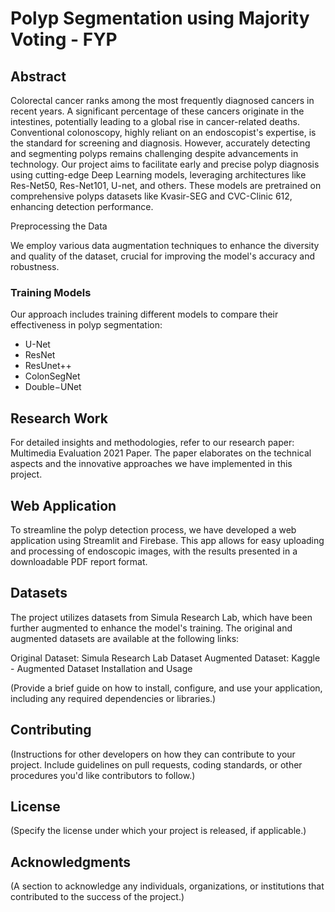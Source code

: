# Polyp Segmentation using Majority Voting - FYP

## Abstract

Colorectal cancer ranks among the most frequently diagnosed cancers in recent years. A significant percentage of these cancers originate in the intestines, potentially leading to a global rise in cancer-related deaths. Conventional colonoscopy, highly reliant on an endoscopist's expertise, is the standard for screening and diagnosis. However, accurately detecting and segmenting polyps remains challenging despite advancements in technology. Our project aims to facilitate early and precise polyp diagnosis using cutting-edge Deep Learning models, leveraging architectures like Res-Net50, Res-Net101, U-net, and others. These models are pretrained on comprehensive polyps datasets like Kvasir-SEG and CVC-Clinic 612, enhancing detection performance.

Preprocessing the Data

We employ various data augmentation techniques to enhance the diversity and quality of the dataset, crucial for improving the model's accuracy and robustness.

### Training Models

Our approach includes training different models to compare their effectiveness in polyp segmentation:

- U-Net
- ResNet
- ResUnet++
- ColonSegNet
- Double−UNet

## Research Work

For detailed insights and methodologies, refer to our research paper: Multimedia Evaluation 2021 Paper. The paper elaborates on the technical aspects and the innovative approaches we have implemented in this project.

##  Web Application

To streamline the polyp detection process, we have developed a web application using Streamlit and Firebase. This app allows for easy uploading and processing of endoscopic images, with the results presented in a downloadable PDF report format.

##  Datasets

The project utilizes datasets from Simula Research Lab, which have been further augmented to enhance the model's training. The original and augmented datasets are available at the following links:

Original Dataset: Simula Research Lab Dataset
Augmented Dataset: Kaggle - Augmented Dataset
Installation and Usage

(Provide a brief guide on how to install, configure, and use your application, including any required dependencies or libraries.)

## Contributing

(Instructions for other developers on how they can contribute to your project. Include guidelines on pull requests, coding standards, or other procedures you'd like contributors to follow.)

##  License

(Specify the license under which your project is released, if applicable.)

##  Acknowledgments

(A section to acknowledge any individuals, organizations, or institutions that contributed to the success of the project.)
